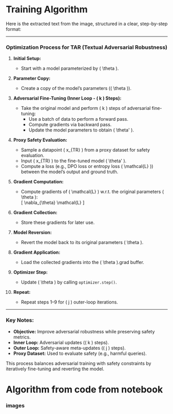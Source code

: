 










# Training Algorithm

Here is the extracted text from the image, structured in a clear, step-by-step format:

---

### **Optimization Process for TAR (Textual Adversarial Robustness)**  

1. **Initial Setup:**  
   - Start with a model parameterized by \( \theta \).  

2. **Parameter Copy:**  
   - Create a copy of the model’s parameters (\( \theta \)).  

3. **Adversarial Fine-Tuning (Inner Loop - \( k \) Steps):**  
   - Take the original model and perform \( k \) steps of adversarial fine-tuning:  
     - Use a batch of data to perform a forward pass.  
     - Compute gradients via backward pass.  
     - Update the model parameters to obtain \( \theta' \).  

4. **Proxy Safety Evaluation:**  
   - Sample a datapoint \( x_{TR} \) from a proxy dataset for safety evaluation.  
   - Input \( x_{TR} \) to the fine-tuned model \( \theta' \).  
   - Compute a loss (e.g., DPO loss or entropy loss \( \mathcal{L} \)) between the model’s output and ground truth.  

5. **Gradient Computation:**  
   - Compute gradients of \( \mathcal{L} \) w.r.t. the original parameters \( \theta \):  
     \[
     \nabla_{\theta} \mathcal{L}
     \]  

6. **Gradient Collection:**  
   - Store these gradients for later use.  

7. **Model Reversion:**  
   - Revert the model back to its original parameters \( \theta \).  

8. **Gradient Application:**  
   - Load the collected gradients into the \( \theta \).grad buffer.  

9. **Optimizer Step:**  
   - Update \( \theta \) by calling `optimizer.step()`.  

10. **Repeat:**  
    - Repeat steps 1–9 for \( j \) outer-loop iterations.  

---

### **Key Notes:**  
- **Objective:** Improve adversarial robustness while preserving safety metrics.  
- **Inner Loop:** Adversarial updates (\( k \) steps).  
- **Outer Loop:** Safety-aware meta-updates (\( j \) steps).  
- **Proxy Dataset:** Used to evaluate safety (e.g., harmful queries).  

This process balances adversarial training with safety constraints by iteratively fine-tuning and reverting the model.





# Algorithm from code from notebook

### images






